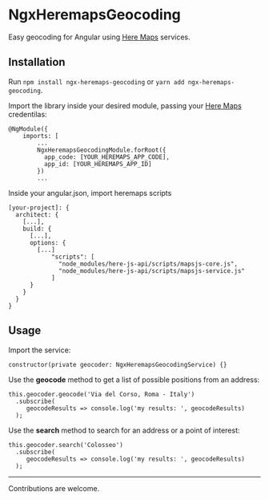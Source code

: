 # NgxHeremapsGeocoding

Easy geocoding for Angular using [Here Maps](https://developer.here.com/) services.

## Installation

Run ```npm install ngx-heremaps-geocoding``` or ```yarn add ngx-heremaps-geocoding```.

Import the library inside your desired module, passing your [Here Maps](https://developer.here.com/) credentilas:

```
@NgModule({
    imports: [
        ...
        NgxHeremapsGeocodingModule.forRoot({
          app_code: [YOUR_HEREMAPS_APP_CODE],
          app_id: [YOUR_HEREMAPS_APP_ID]
        })
        ...
```

Inside your angular.json, import heremaps scripts

```
[your-project]: {
  architect: {
    [...],
    build: {
      [...],
      options: {
        [...]
            "scripts": [
              "node_modules/here-js-api/scripts/mapsjs-core.js",
              "node_modules/here-js-api/scripts/mapsjs-service.js"
            ]
      }
    }
  }
}
```
            

## Usage
Import the service:

```constructor(private geocoder: NgxHeremapsGeocodingService) {}```

Use the **geocode** method to get a list of possible positions from an address:

```
this.geocoder.geocode('Via del Corso, Roma - Italy')
  .subscribe(
     geocodeResults => console.log('my results: ', geocodeResults)
  );
```

Use the **search** method to search for an address or a point of interest:

```
this.geocoder.search('Colosseo')
  .subscribe(
     geocodeResults => console.log('my results: ', geocodeResults)
  );
```

---

Contributions are welcome.
